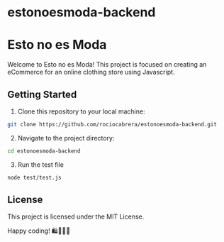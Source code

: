 # estonoesmoda-backend

# Esto no es Moda

Welcome to Esto no es Moda! This project is focused on creating an eCommerce for an online clothing store using Javascript.

## Getting Started

1. Clone this repository to your local machine:

```bash
git clone https://github.com/rociocabrera/estonoesmoda-backend.git
```

2. Navigate to the project directory:

```bash
cd estonoesmoda-backend
```

3. Run the test file

```bash
node test/test.js
```

## License

This project is licensed under the MIT License.

Happy coding! 🛍️👕👖👗
